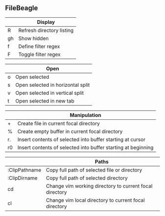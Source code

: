 FileBeagle
---------

|    | **Display**               |
|----|---------------------------|
| R  | Refresh directory listing |
| gh | Show hidden               |
| f  | Define filter regex       |
| F  | Toggle filter regex       |

|   | **Open**                          |
|---|-----------------------------------|
| o | Open selected                     |
| s | Open selected in horizontal split |
| v | Open selected in vertical split   |
| t | Open selected in new tab          |


|    | **Manipulation**                                              |
|----|---------------------------------------------------------------|
| +  | Create file in current focal directory                        |
| %  | Create empty buffer in current focal directory                |
| r. | Insert contents of selected into buffer starting at cursor    |
| r0 | Insert contents of selected into buffer starting at beginning |

|               | **Paths**                                               |
|---------------|---------------------------------------------------------|
| :ClipPathname | Copy full path of selected file or directory            |
| :ClipDirname  | Copy full path of selected directory                    |
| cd            | Change vim working directory to current focal directory |
| cl            | Change vim local directory to current focal directory   |
